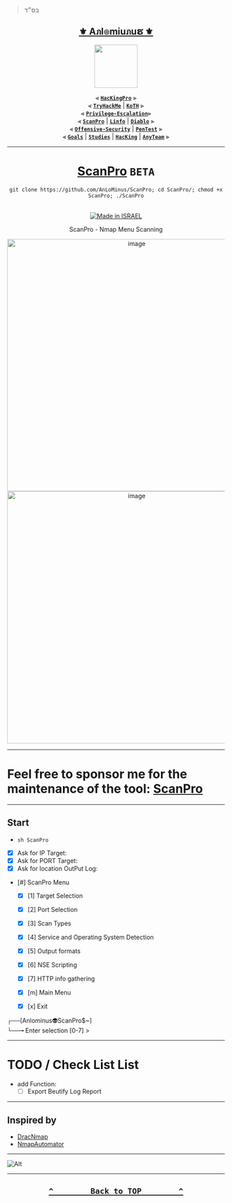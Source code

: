 > בס״ד
<div align="center">

<h2 align="center"><a href="https://github.com/Anlominus">⚜️ Aภl๏miuภuຮ ⚜️</a></h2>

<img align="center" width="100" src="https://user-images.githubusercontent.com/51442719/172729066-1293d382-4a31-4f03-8c23-ab0ea5f611a0.png">

⫷ [**`HacKingPro`**](https://github.com/Anlominus/HacKingPro) ⫸
<br>
⫷ [**`TryHackMe`**](https://github.com/Anlominus/TryHackMe) | [**`KoTH`**](https://github.com/Anlominus/TryHackMe/tree/main/King%20of%20the%20Hill/KoTH) ⫸ 
<br>
⫷ [**`Privilege-Escalation`**](https://github.com/Anlominus/Privilege-Escalation)⫸ 
<br>
⫷ [**`ScanPro`**](https://github.com/Anlominus/ScanPro) | [**`Linfo`**](https://github.com/Anlominus/Linfo) | [**`Diablo`**](https://github.com/Anlominus/Diablo) ⫸ 
<br>
⫷ [**`Offensive-Security`**](https://github.com/Anlominus/Offensive-Security) | [**`PenTest`**](https://github.com/Anlominus/PenTest) ⫸
<br>
⫷ [**`Goals`**](https://github.com/Anlominus/Goals) | [**`Studies`**](https://github.com/Anlominus/Studies) | [**`HacKing`**](https://github.com/Anlominus/HacKing) | [**`AnyTeam`**](https://github.com/Anlominus/AnyTeam) ⫸
<br>

</div>
  
---


<div align="center">

# [ScanPro](https://github.com/Anlominus/ScanPro) `BETA`

```shell
git clone https://github.com/AnLoMinus/ScanPro; cd ScanPro/; chmod +x ScanPro; ./ScanPro
```
    
  <a href=""><br><img title="Made in ISRAEL" src="https://img.shields.io/badge/MADE%20IN-ISRAEL-blue?style=for-the-badge"></a>

ScanPro - Nmap Menu Scanning

<img width="584" alt="image" src="https://user-images.githubusercontent.com/51442719/168449267-f6797ddf-c870-4b43-b25b-835f7d756157.png">

<img width="584" alt="image" src="https://user-images.githubusercontent.com/51442719/168449232-8355cb78-e687-4611-813e-c4f66ba03754.png">

</div>

---

<h1> Feel free to sponsor me for the maintenance of the tool: <a href="https://github.com/Anlominus/ScanPro">ScanPro</a> </h1>

---
    
## Start
- `sh ScanPro`
- [x] Ask for IP Target: 
- [x] Ask for PORT Target: 
- [x] Ask for location OutPut Log: 

- [#] ScanPro Menu  
    - [x] [1] Target Selection
    - [x] [2] Port Selection
    - [x] [3] Scan Types
    - [x] [4] Service and Operating System Detection
    - [x] [5] Output formats
    - [x] [6] NSE Scripting
    - [x] [7] HTTP info gathering

    - [x] [m] Main Menu
    - [x] [x] Exit


┌──[Anlominus👽ScanPro$~]  
└──╼ Enter selection [0-7] >

---

# TODO / Check List List
- add Function: 
    - [ ] Export Beutify Log Report

---

## Inspired by
- [DracNmap](https://github.com/screetsec/Dracnmap)
- [NmapAutomator](https://github.com/21y4d/nmapAutomator)

---

![Alt](https://repobeats.axiom.co/api/embed/978715c765b9c41fc45c1366dc11acef10ce78c5.svg "Repobeats analytics image")

---

<h2 align="center">
  
  **[`^        Back to TOP        ^`](#)**
  
</h2>
